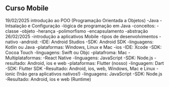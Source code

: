 ## Curso Mobile
19/02/2025
introdução ao POO (Programação Orientada a Objetos)
    -Java
        - Intsalação e Configuração
        -lógica de programação em Java
        -conceitos:
            -classe
            -objeto
            -herança
            -polimorfismo
            -encapsulamento
            -abstração
26/02/2025
    -introdução a aplicativos Mobile
        -tipos de desenvolvimentos
            -nativo
                -android:
                    -IDE: Android Studios
                    -SDK: Android SDK
                    -linguagens: Kotlin ou Java
                    -plataformas: Windows, Linux e Mac
                -ios
                    -IDE: Xcode
                    -SDK: Cocoa Touch
                    -linguagens: Swift ou Objc
                    -platafroma: Mac
            -Multiplataformas:
                -React Native
                    -linguagens: JavaScript
                    -SDK: Node.js
                    -resultado: Android, ios e web
                    -plataformas: Flutter (nosso)
                        -linguagem: Dart
                        -SDK: Flutter SDK
                        -Resultado: Android, ios, web, Windows, Mac e Linux
                    -ionic (!não gera aplicativos nativos!)
                        -linguagens: JavaScript
                        -SDK: Node.js
                        -Resultado: Android, ios e web (Runtime) 
